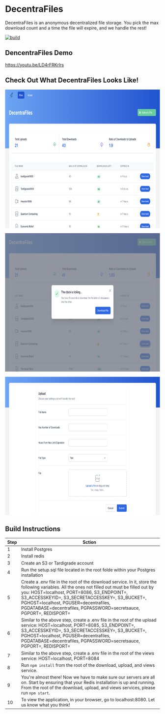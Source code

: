# DecentraFiles

DecentraFiles is an anonymous decentralized file storage. You pick the max download count and a time the file will expire, and we handle the rest!

[![build](https://img.shields.io/badge/build-passing-brightgreen)](https://github.com/gabedealmeida/DecentraFiles/blob/main/README.md)

## DencentraFiles Demo
https://youtu.be/LD4rFRKrlrs

## Check Out What DecentraFiles Looks Like!
<p>
  <img height="450px" src="https://github.com/gabedealmeida/DecentraFiles/blob/main/public/images/DecentraFilesHomepage.png" alt="Campion" />
</p>

<p>
  <img height="450px" src="https://github.com/gabedealmeida/DecentraFiles/blob/main/public/images/DecentraFilesDownloadModal.png" alt="Campion" />
</p>

<p>
  <img height="450px" src="https://github.com/gabedealmeida/DecentraFiles/blob/main/public/images/DecentraFilesUploadFile.png" alt="Campion" />
</p>

## Build Instructions

| Step | Sction                                                                                                                                               |
| ---- | ---------------------------------------------------------------------------------------------------------------------------------------------------- |
| 1    | Install Postgres                                                                                                                                     |
| 2    | Install redis                                                                                                                                        |
| 3    | Create an S3 or Tardigrade account |
| 4    | Run the setup.sql file located in the root folde within your Postgres installation                                                                   |
| 5    | Create a .env file in the root of the download service. In it, store the following variables. All the ones not filled out must be filled out by you: HOST=localhost, PORT=8086, S3_ENDPOINT=, S3_ACCESSKEYID=, S3_SECRETACCESSKEY=, S3_BUCKET=, PGHOST=localhost, PGUSER=decentrafiles, PGDATABASE=decentrafiles, PGPASSWORD=secretsauce, PGPORT=, REDISPORT= |
| 6    | Similar to the above step, create a .env file in the root of the upload service: HOST=localhost, PORT=8085, S3_ENDPOINT=, S3_ACCESSKEYID=, S3_SECRETACCESSKEY=, S3_BUCKET=, PGHOST=localhost, PGUSER=decentrafiles, PGDATABASE=decentrafiles, PGPASSWORD=secretsauce, PGPORT=, REDISPORT= |
| 7    | Similar to the above step, create a .env file in the root of the views service: HOST=localhost, PORT=8084 |
| 8    | Run `npm install` from the root of the download, upload, and views service. |
| 9    | You're almost there! Now we have to make sure our servers are all on. Start by ensuring that your Redis installation is up and running. From the root of the download, upload, and views services, please run `npm start`. |
| 10    | To view the application, in your browser, go to localhost:8080. Let us know what you think! |
